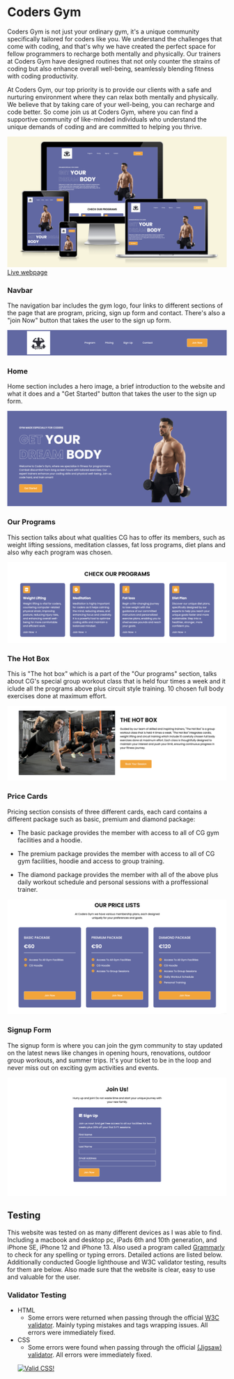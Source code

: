 # Coders Gym

<p>Coders Gym is not just your ordinary gym, it's a unique community specifically tailored for coders like you. We understand the challenges that come with coding, and that's why we have created the perfect space for fellow programmers to recharge both mentally and physically. Our trainers at Coders Gym have designed routines that not only counter the strains of coding but also enhance overall well-being, seamlessly blending fitness with coding productivity.

At Coders Gym, our top priority is to provide our clients with a safe and nurturing environment where they can relax both mentally and physically. We believe that by taking care of your well-being, you can recharge and code better. So come join us at Coders Gym, where you can find a supportive community of like-minded individuals who understand the unique demands of coding and are committed to helping you thrive. </p>

![Responsiveness View](assets/responsiveness-view.png)
[Live webpage](https://raed-nimer.github.io/CI_PP1_CG/)


### Navbar
<p>The navigation bar includes the gym logo, four links to different sections of the page that are program, pricing, sign up form and contact. There's also a "join Now" button that takes the user to the sign up form. </p>

![Navbar](assets/navbar-view.png)

### Home
<p>Home section includes a hero image, a brief introduction to the website and what it does and a "Get Started" button that takes the user to the sign up form. </p>

![Hero image](assets/header-imge-view.png)

### Our Programs
<p>This section talks about what qualities CG has to offer its members, such as weight lifting sessions, meditation classes, fat loss programs, diet plans and also why each program was chosen.</p>

![Our Programs](assets/our-programs-view.png)

### The Hot Box
<p>This is "The hot box" which is a part of the "Our programs" section, talks about CG's special group workout class that is held four times a week and it iclude all the programs above plus circuit style training. 
10 chosen full body exercises done at maximum effort.</p>

![The Box](assets/hot-box-view.png)


### Price Cards
<p>Pricing section consists of three different cards, each card contains a different package such as basic, premium and diamond package: </p>

- The basic package provides the member with access to all of CG gym facilities and a hoodie.

- The premium package provides the member with access to all of CG gym facilities, hoodie and access to group training. 

- The diamond package provides the member with all of the above plus daily workout schedule and personal sessions with a proffessional trainer. 

![Price cards](assets/price-card-view.png)

### Signup Form
<p>The signup form is where you can join the gym community to stay updated on the latest news like changes in opening hours, renovations, outdoor group workouts, and summer trips. It's your ticket to be in the loop and never miss out on exciting gym activities and events. </p>

![Signup](assets/signup-form-view.png)

## Testing 

This website was tested on as many different devices as I was able to find. Including a macbook and desktop pc, iPads 6th and 10th generation, and iPhone SE, iPhone 12 and iPhone 13. Also used a program called [Grammarly](https://www.grammarly.com/) to check for any spelling or typing errors. Detailed actions are listed below. Additionally conducted Google lighthouse and W3C validator testing, results for them are below.
Also made sure that the website is clear, easy to use and valuable for the user.

### Validator Testing 

- HTML
  - Some errors were returned when passing through the official [W3C validator](https://validator.w3.org/nu/?doc=https%3A%2F%2Fraed-nimer.github.io%2FCI_PP1_CG%2F). Mainly typing mistakes and tags wrapping issues. All errors were immediately fixed. 
- CSS
  - Some errors were found when passing through the official [(Jigsaw) validator](https://jigsaw.w3.org/css-validator/validator?uri=https%3A%2F%2Fraed-nimer.github.io%2FCI_PP1_CG%2F%23home&profile=css3svg&usermedium=all&warning=1&vextwarning=&lang=en). All errors were immediately fixed. 
  <p>
    <a href="https://jigsaw.w3.org/css-validator/check/referer">
        <img style="border:0;width:88px;height:31px"
            src="https://jigsaw.w3.org/css-validator/images/vcss-blue"
            alt="Valid CSS!" />
    </a>
</p>
